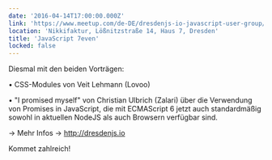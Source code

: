 ```yaml
---
date: '2016-04-14T17:00:00.000Z'
link: 'https://www.meetup.com/de-DE/dresdenjs-io-javascript-user-group/events/rmvznlyvgbsb/'
location: 'Nikkifaktur, Lößnitzstraße 14, Haus 7, Dresden'
title: 'JavaScript 7even'
locked: false
---
```

Diesmal mit den beiden Vorträgen:

• CSS-Modules von Veit Lehmann (Lovoo)

• "I promised myself" von Christian Ulbrich (Zalari) über die Verwendung von Promises in JavaScript, die mit ECMAScript 6 jetzt auch standardmäßig sowohl in aktuellen NodeJS als auch Browsern verfügbar sind.

\-> Mehr Infos -> [](http://dresdenjs.io)<http://dresdenjs.io>

Kommet zahlreich!
